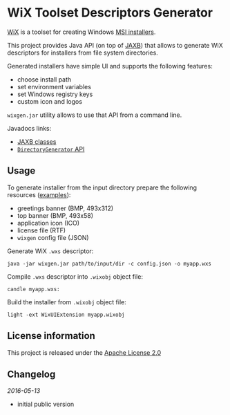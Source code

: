 WiX Toolset Descriptors Generator
=================================

[WiX](http://wixtoolset.org/) is a toolset for creating Windows [MSI installers](https://en.wikipedia.org/wiki/Windows_Installer).

This project provides Java API (on top of [JAXB](https://en.wikipedia.org/wiki/Java_Architecture_for_XML_Binding))
that allows to generate WiX descriptors for installers from file system directories.

Generated installers have simple UI and supports the following features:

 - choose install path
 - set environment variables
 - set Windows registry keys
 - custom icon and logos

`wixgen.jar` utility allows to use that API from a command line.

Javadocs links:

  - [JAXB classes](http://akashche.github.io/wixgen/wixgen-jaxb/apidocs)
  - [`DirectoryGenerator` API](http://akashche.github.io/wixgen/wixgen-dir/apidocs)

Usage
-----

To generate installer from the input directory prepare the following resources ([examples](https://github.com/akashche/wixgen/tree/master/wixgen-dir/src/test/resources/com/redhat/akashche/wixgen/dir)):

 - greetings banner (BMP, 493x312)
 - top banner (BMP, 493x58)
 - application icon (ICO)
 - license file (RTF)
 - `wixgen` config file (JSON)

Generate WiX `.wxs` descriptor:

    java -jar wixgen.jar path/to/input/dir -c config.json -o myapp.wxs

Compile `.wxs` descriptor into `.wixobj` object file:

    candle myapp.wxs:

Build the installer from `.wixobj` object file:

    light -ext WixUIExtension myapp.wixobj

License information
-------------------

This project is released under the [Apache License 2.0](http://www.apache.org/licenses/LICENSE-2.0)

Changelog
---------

*2016-05-13*

 * initial public version